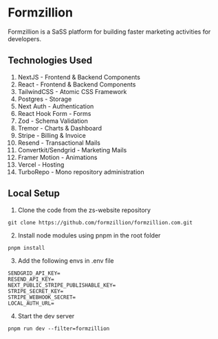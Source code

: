 # Formzillion

Formzillion is a SaSS platform for building faster marketing activities for developers.

## Technologies Used

1. NextJS - Frontend & Backend Components
2. React - Frontend & Backend Components
3. TailwindCSS - Atomic CSS Framework
4. Postgres - Storage
5. Next Auth - Authentication
6. React Hook Form - Forms
7. Zod - Schema Validation
8. Tremor - Charts & Dashboard
9. Stripe - Billing & Invoice
10. Resend - Transactional Mails
11. Convertkit/Sendgrid - Marketing Mails
12. Framer Motion - Animations
13. Vercel - Hosting
14. TurboRepo - Mono repository administration

## Local Setup

1. Clone the code from the zs-website repository

```
git clone https://github.com/formzillion/formzillion.com.git
```

2. Install node modules using pnpm in the root folder

```
pnpm install
```

3. Add the following envs in .env file

```
SENDGRID_API_KEY=
RESEND_API_KEY=
NEXT_PUBLIC_STRIPE_PUBLISHABLE_KEY=
STRIPE_SECRET_KEY=
STRIPE_WEBHOOK_SECRET=
LOCAL_AUTH_URL=
```

4. Start the dev server

```
pnpm run dev --filter=formzillion
```
